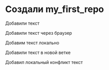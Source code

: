 # Создали my_first_repo

Добавили текст

Добавили текст через браузер

Добавим текст локально

Добавили текст в новой ветке

Добавил локальный конфликт текст
